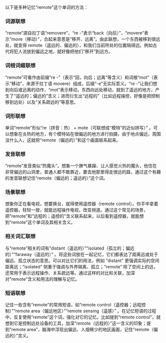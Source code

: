 以下是多种记忆“remote”这个单词的方法：

### 词源联想
“remote”源自拉丁语“removere”，“re -”表示“back（向后）”，“movere”表示“move（移动）”，合起来意思是“移开、远离”。由此联想，一个东西被移到很远处，就变得 remote（遥远的、偏远的），和我们当前所处的位置隔得远。例如古代将犯人流放到偏远之地，就好像把他们“移开”到远方。

### 词根词缀联想
“remote”可看作由前缀“re -”（表示“回，向后；远离”等含义）和词根“mot”（表示“移动”，来源于拉丁语 movere）组成，后缀“-e”无实际意义。“re -”让我们想到向后或远离的动作，“mot”表示移动，东西向远处移动，就到了遥远的地方，产生了“遥远的；偏远的”含义；进而衍生出“远程的”（比如远程操控，好像是把控制移到远处）以及“关系疏远的”等意思。

### 词形联想
单词“remote”形似“re（拼音：热） + mote（可联想成“模特”的近似拼写）” 。可以想象在炎热的地方，有个模特站在很偏远的地方进行拍摄，由于地点偏远，周围没什么人，这就把“remote（偏远的）”和这个画面联系起来。

### 发音联想
“remote”发音类似“热魔头”。想象一个脾气暴躁、让人感觉火热的魔头，他住在非常偏远的山洞里，普通人都不敢靠近，要去他那里得走很远的路，通过这个有趣的发音联想记住“remote（偏远的；遥远的）”这个词。

### 场景联想
想象你正在看电视，想要换台，就得使用遥控器（remote control）。你手中拿着遥控器，轻轻一按，就能远程操作电视，改变频道。通过这个常见的场景，把“remote”和“远程的；遥控的”含义联系起来，以后看到遥控器，就能想到“remote”这个单词及其相关含义。

### 相关词汇联想
与“remote”相关的词有“distant（遥远的）”“isolated（孤立的；偏远的）”“faraway（遥远的）” 。将这些词放在一起记忆，它们都表达了距离远或处于偏远、孤立状态的意思。可以对比它们的用法，例如 “distant” 更强调实际的空间距离远；“isolated” 侧重于强调与外界隔离、孤立；“remote” 除了空间上的远，还常用于表示远程操作、关系疏远等。通过这样的对比和关联，加深对“remote”含义和用法的理解与记忆。

### 短语联想
记住一些含有“remote”的常用短语，如“remote control（遥控器；远程控制）”“remote area（偏远地区）”“remote sensing（遥感）” 。在记忆短语的过程中，反复使用“remote”这个词，强化对它的记忆。比如提到“remote control”，就想到它是控制远处设备的工具，加深“remote（远程的）”这一含义的印象；提到“remote area”，脑海中浮现出偏远、人烟稀少的地区画面，记住“remote（偏远的）”含义。 